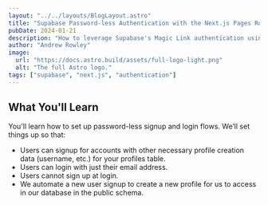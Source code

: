 ```yaml
---
layout: "../../layouts/BlogLayout.astro"
title: "Supabase Password-less Authentication with the Next.js Pages Router"
pubDate: 2024-01-21
description: "How to leverage Supabase's Magic Link authentication using Next.js' Pages router."
author: "Andrew Rowley"
image:
  url: "https://docs.astro.build/assets/full-logo-light.png"
  alt: "The full Astro logo."
tags: ["supabase", "next.js", "authentication"]
---
```


## What You'll Learn

You'll learn how to set up password-less signup and login flows. We’ll set things up so that:

- Users can signup for accounts with other necessary profile creation data (username, etc.) for your profiles table.
- Users can login with just their email address.
- Users cannot sign up at login.
- We automate a new user signup to create a new profile for us to access in our database in the public schema.
